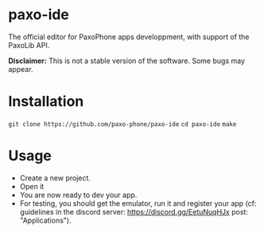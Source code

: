 # paxo-ide

The official editor for PaxoPhone apps developpment, with support of the PaxoLib API.

**Disclaimer:** This is not a stable version of the software. Some bugs may appear.

# Installation
`git clone https://github.com/paxo-phone/paxo-ide` 
`cd paxo-ide` 
`make` 

# Usage

- Create a new project.
- Open it
- You are now ready to dev your app.
- For testing, you should get the emulator, run it and register your app (cf: guidelines in the discord server: https://discord.gg/EetuNuqHJx post: "Applications").
